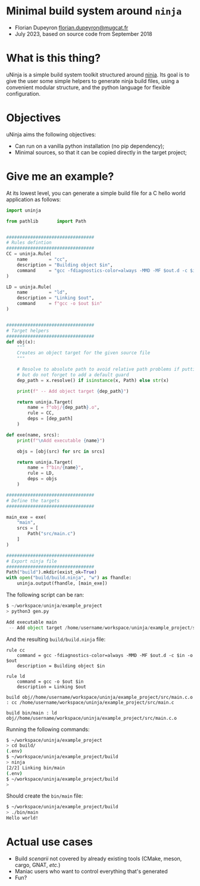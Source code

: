 Minimal build system around `ninja`
===================================

- Florian Dupeyron <florian.dupeyron@mugcat.fr>
- July 2023, based on source code from September 2018


# What is this thing?

uNinja is a simple build system toolkit structured around [ninja](https://ninja-build.org/).
Its goal is to give the user some simple helpers to generate ninja build files, using a convenient modular
structure, and the python language for flexible configuration.

# Objectives

uNinja aims the following objectives:

- Can run on a vanilla python installation (no pip dependency);
- Minimal sources, so that it can be copied directly in the target project;

# Give me an example?

At its lowest level, you can generate a simple build file for a C hello world application
as follows:

```python
import uninja

from pathlib       import Path


#################################
# Rules defintion
#################################
CC = uninja.Rule(
    name        = "cc",
    description = "Building object $in",
    command     = "gcc -fdiagnostics-color=always -MMD -MF $out.d -c $in -o $out",
)

LD = uninja.Rule(
    name        = "ld",
    description = "Linking $out",
    command     = f"gcc -o $out $in"
)


#################################
# Target helpers
#################################
def obj(x):
    """
    Creates an object target for the given source file
    """

    # Resolve to absolute path to avoid relative path problems if putting build.ninja in separate build folder
    # but do not forget to add a default guard
    dep_path = x.resolve() if isinstance(x, Path) else str(x)

    print(f" -- Add object target {dep_path}")

    return uninja.Target(
        name = f"obj/{dep_path}.o",
        rule = CC,
        deps = [dep_path]
    )

def exe(name, srcs):
    print(f"\nAdd executable {name}")

    objs = [obj(src) for src in srcs]

    return uninja.Target(
        name = f"bin/{name}",
        rule = LD,
        deps = objs
    )

#################################
# Define the targets
#################################

main_exe = exe(
    "main",
    srcs = [
        Path("src/main.c")
    ]
)

#################################
# Export ninja file
#################################
Path("build").mkdir(exist_ok=True)
with open("build/build.ninja", "w") as fhandle:
    uninja.output(fhandle, [main_exe])
```

The following script can be ran:

```python
$ ~/workspace/uninja/example_project  
> python3 gen.py 

Add executable main
 -- Add object target /home/username/workspace/uninja/example_project/src/main.c
```

And the resulting `build/build.ninja` file:

```ninja
rule cc
    command = gcc -fdiagnostics-color=always -MMD -MF $out.d -c $in -o $out
    description = Building object $in

rule ld
    command = gcc -o $out $in
    description = Linking $out

build obj//home/username/workspace/uninja/example_project/src/main.c.o : cc /home/username/workspace/uninja/example_project/src/main.c 

build bin/main : ld obj//home/username/workspace/uninja/example_project/src/main.c.o 
```

Running the following commands:

```bash
$ ~/workspace/uninja/example_project  
> cd build/
(.env) 
$ ~/workspace/uninja/example_project/build  
> ninja
[2/2] Linking bin/main
(.env) 
$ ~/workspace/uninja/example_project/build  
> 
```

Should create the `bin/main` file:

```bash
$ ~/workspace/uninja/example_project/build  
> ./bin/main 
Hello world!
```

# Actual use cases

- Build _scenarii_ not covered by already existing tools (CMake, meson, cargo, GNAT, _etc._)
- Maniac users who want to control everything that's generated
- Fun?